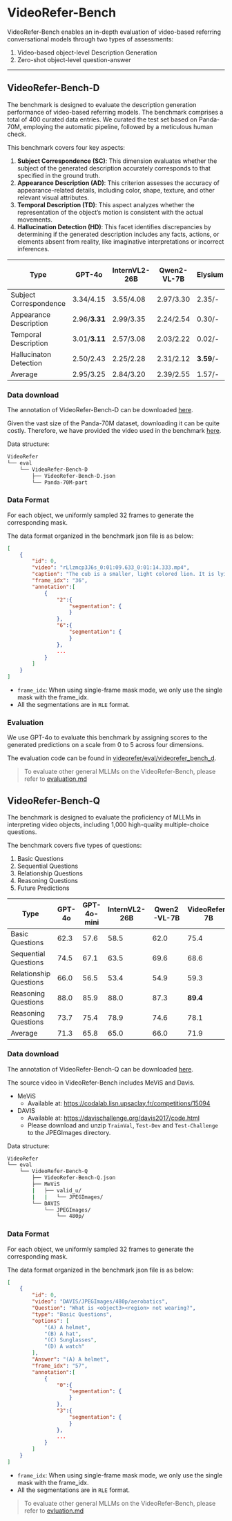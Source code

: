 # VideoRefer-Bench
VideoRefer-Bench enables an in-depth evaluation of video-based referring conversational models through two types of assessments:

1. Video-based object-level Description Generation
2. Zero-shot object-level question-answer

---

## VideoRefer-Bench-D

The benchmark is designed to evaluate the description generation performance of video-based referring models. The benchmark comprises a total of 400 curated data entries. We curated the test set based on Panda-70M, employing the automatic pipeline, followed by a meticulous human check.

This benchmark covers four key aspects:

1. **Subject Correspondence (SC)**: This dimension evaluates whether the subject of the generated description accurately corresponds to that specified in the ground truth.
2. **Appearance Description (AD)**: This criterion assesses the accuracy of appearance-related details, including color, shape, texture, and other relevant visual attributes.
3. **Temporal Description (TD)**: This aspect analyzes whether the representation of the object’s motion is consistent with the actual movements.
4. **Hallucination Detection (HD)**: This facet identifies discrepancies by determining if the generated description includes any facts, actions, or elements absent from reality, like imaginative interpretations or incorrect inferences.

| Type                   | GPT-4o        | InternVL2-26B | Qwen2-VL-7B | Elysium    | Artemis | VideoRefer-7B        | VideoRefer-VideoLLaMA3-7B  |
| ---------------------- | ------------- | ------------- | ----------- | ---------- | ------- | ----------------- | ----------------- |
| Subject Correspondence | 3.34/4.15     | 3.55/4.08     | 2.97/3.30   | 2.35/-     | -/3.42  | 4.41/**4.44** | **4.63**/- |
| Appearance Description | 2.96/**3.31** | 2.99/3.35     | 2.24/2.54   | 0.30/-     | -/1.34  | 3.27/3.27     | **3.59**/- |
| Temporal Description   | 3.01/**3.11** | 2.57/3.08     | 2.03/2.22   | 0.02/-     | -/1.39  | 3.03/3.10     | **3.38**/- |
| Hallucinaton Detection | 2.50/2.43     | 2.25/2.28     | 2.31/2.12   | **3.59**/- | -/2.90  | 2.97/**3.04** | 3.29/- |
| Average                | 2.95/3.25     | 2.84/3.20     | 2.39/2.55   | 1.57/-     | -/2.26  | 3.42/**3.46** | **3.72**/- |

### Data download
The annotation of VideoRefer-Bench-D can be downloaded [here](https://huggingface.co/datasets/DAMO-NLP-SG/VideoRefer-Bench/blob/main/VideoRefer-Bench-D.json).

Given the vast size of the Panda-70M dataset, downloading it can be quite costly. Therefore, we have provided the video used in the benchmark [here](https://huggingface.co/datasets/DAMO-NLP-SG/VideoRefer-Bench/blob/main/Panda-70M-part.zip).

Data structure:
```bash
VideoRefer
└── eval
    └── VideoRefer-Bench-D
        ├── VideoRefer-Bench-D.json
        └── Panda-70M-part 
```

### Data Format
For each object, we uniformly sampled 32 frames to generate the corresponding mask.

The data format organized in the benchmark json file is as below:

```json
[
    {
        "id": 0,
        "video": "rLlzmcp3J6s_0:01:09.633_0:01:14.333.mp4",
        "caption": "The cub is a smaller, light colored lion. It is lying down and resting its head against the other lion. The cub looks calm and relaxed. It is the lion on the far left side of the frame.",
        "frame_idx": "36",
        "annotation":[
            {
                "2":{
                    "segmentation": {
                    }
                },
                "6":{
                    "segmentation": {
                    }
                },
                ...
            }
        ]
    }
]
```

- `frame_idx`: When using single-frame mask mode, we only use the single mask with the frame_idx.
- All the segmentations are in `RLE` format.

### Evaluation
We use GPT-4o to evaluate this benchmark by assigning scores to the generated predictions on a scale from 0 to 5 across four dimensions.

The evaluation code can be found in [videorefer/eval/videorefer_bench_d](../videorefer/eval/videorefer_bench_d).

> To evaluate other general MLLMs on the VideoRefer-Bench, please refer to [evaluation.md](evaluation_general_mllms.md)

## VideoRefer-Bench-Q
The benchmark is designed to evaluate the proficiency of MLLMs in interpreting video objects, including 1,000 high-quality multiple-choice questions.

The benchmark covers five types of questions:

1. Basic Questions
2. Sequential Questions
3. Relationship Questions
4. Reasoning Questions
5. Future Predictions

| Type                   | GPT-4o   | GPT-4o-mini | InternVL2-26B | Qwen2-VL-7B | VideoRefer-7B | VideoRefer-VideoLLaMA3-7B |
| ---------------------- | -------- | ----------- | ------------- | ----------- | ---------- | ---------- |
| Basic Questions        | 62.3     | 57.6        | 58.5          | 62.0        | 75.4   | **88.1** |
| Sequential Questions   | 74.5     | 67.1        | 63.5          | 69.6        | 68.6   | **77.7** |
| Relationship Questions | 66.0     | 56.5        | 53.4          | 54.9        | 59.3   | **70.24** |
| Reasoning Questions    | 88.0     | 85.9        | 88.0          | 87.3        | **89.4**   | 88.8 |
| Reasoning Questions    | 73.7     | 75.4        | 78.9          | 74.6        | 78.1       | **79.8** |
| Average                | 71.3     | 65.8        | 65.0          | 66.0        | 71.9   | **80.1** |

### Data download
The annotation of VideoRefer-Bench-Q can be downloaded [here]().

The source video in VideoRefer-Bench includes MeViS and Davis.
- MeViS
    - Available at: https://codalab.lisn.upsaclay.fr/competitions/15094
- DAVIS
    - Available at: https://davischallenge.org/davis2017/code.html
    - Please download and unzip `TrainVal`, `Test-Dev` and `Test-Challenge` to the JPEGImages directory.

Data structure:
```bash
VideoRefer
└── eval
    └── VideoRefer-Bench-Q
        ├── VideoRefer-Bench-Q.json
        ├── MeViS 
        |   ├── valid_u/ 
        |   |   └── JPEGImages/      
        └── DAVIS 
            └── JPEGImages/  
                └── 480p/      

```

### Data Format
For each object, we uniformly sampled 32 frames to generate the corresponding mask.

The data format organized in the benchmark json file is as below:

```json
[
    {
        "id": 0,
        "video": "DAVIS/JPEGImages/480p/aerobatics",
        "Question": "What is <object3><region> not wearing?",
        "type": "Basic Questions",
        "options": [
            "(A) A helmet",
            "(B) A hat",
            "(C) Sunglasses",
            "(D) A watch"
        ],
        "Answer": "(A) A helmet",
        "frame_idx": "57",
        "annotation":[
            {
                "0":{
                    "segmentation": {
                    }
                },
                "3":{
                    "segmentation": {
                    }
                },
                ...
            }
        ]
    }
]
```

- `frame_idx`: When using single-frame mask mode, we only use the single mask with the frame_idx.
- All the segmentations are in `RLE` format.

> To evaluate other general MLLMs on the VideoRefer-Bench, please refer to [evluation.md](evaluation_general_mllms.md)
